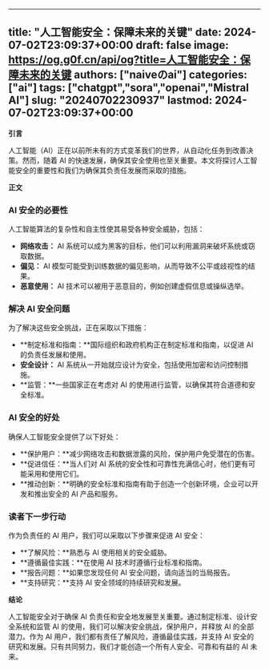 
---
title: "人工智能安全：保障未来的关键"
date: 2024-07-02T23:09:37+00:00
draft: false
image: https://og.g0f.cn/api/og?title=人工智能安全：保障未来的关键
authors: ["naiveのai"]
categories: ["ai"]
tags: ["chatgpt","sora","openai","Mistral AI"]
slug: "20240702230937"
lastmod: 2024-07-02T23:09:37+00:00
---
**引言**

人工智能（AI）正在以前所未有的方式变革我们的世界，从自动化任务到改善决策。然而，随着 AI 的快速发展，确保其安全使用也至关重要。本文将探讨人工智能安全的重要性和我们为确保其负责任发展而采取的措施。

**正文**

### AI 安全的必要性

人工智能算法的复杂性和自主性使其易受各种安全威胁，包括：

- **网络攻击：** AI 系统可以成为黑客的目标，他们可以利用漏洞来破坏系统或窃取数据。
- **偏见：** AI 模型可能受到训练数据的偏见影响，从而导致不公平或歧视性的结果。
- **恶意使用：** AI 技术可以被用于恶意目的，例如创建虚假信息或操纵选举。

### 解决 AI 安全问题

为了解决这些安全挑战，正在采取以下措施：

- **制定标准和指南：**国际组织和政府机构正在制定标准和指南，以促进 AI 的负责任发展和使用。
- **安全设计：** AI 系统从一开始就应设计为安全，包括使用加密和访问控制措施。
- **监管：**一些国家正在考虑对 AI 的使用进行监管，以确保其符合道德和安全标准。

### AI 安全的好处

确保人工智能安全提供了以下好处：

- **保护用户：**减少网络攻击和数据泄露的风险，保护用户免受潜在的伤害。
- **促进信任：**当人们对 AI 系统的安全性和可靠性充满信心时，他们更有可能采用和使用它们。
- **推动创新：**明确的安全标准和指南有助于创造一个创新环境，企业可以开发和推出安全的 AI 产品和服务。

### 读者下一步行动

作为负责任的 AI 用户，我们可以采取以下步骤来促进 AI 安全：

- **了解风险：**熟悉与 AI 使用相关的安全威胁。
- **遵循最佳实践：**在使用 AI 技术时遵循行业标准和指南。
- **报告问题：**如果您发现任何 AI 安全问题，请向适当的当局报告。
- **支持研究：**支持 AI 安全领域的持续研究和发展。

**结论**

人工智能安全对于确保 AI 负责任和安全地发展至关重要。通过制定标准、设计安全系统和监管 AI 的使用，我们可以解决安全挑战，保护用户，并释放 AI 的全部潜力。作为 AI 用户，我们都有责任了解风险，遵循最佳实践，并支持 AI 安全的研究和发展。只有共同努力，我们才能创造一个所有人安全、可靠和有益的 AI 未来。